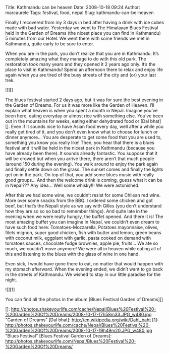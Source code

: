 Title: Kathmandu can be heaven
Date: 2008-10-18 09:24
Author: marcaurele
Tags: festival, food, nepal
Slug: kathmandu-can-be-heaven

Finally I recovered from my 3 days in bed after having a drink with ice
cubes made with bad water. Yesterday we went to The Himalayan Blues
Festival held in the Garden of Dreams (the nicest place you can find in
Kathmandu) 5 minutes from our Hotel. We went there with some friends we
met in Kathmandu, quite early to be sure to enter.  

When you are in the park, you don’t realize that you are in Kathmandu.
It’s completely amazing what they manage to do with this old park. The
restoration took many years and they opened it 2 years ago only. It’s
the place to visit in Kathmandu! Spend an afternoon there to relax and
enjoy life again when you are tired of the busy streets of the city and
(or) your last trek.

![][]

The blues festival started 2 days ago, but it was for sure the best
evening in the Garden of Dreams. For us it was more like the Garden of
Heaven. I’ll explain what heaven is when you spent a month in Nepal.
Imagine you’ve been here, eating everyday or almost rice with something
else. You’ve been out in the mountains for weeks, eating either
dehydrated food or [Dal bhat][]. Even if it sounds nice to have Asian
food every day, well after a while you really get tired of it, and you
don’t even know what to choose for lunch or dinner anymore... You are
desperate to get some food that you are used to, something you know you
really like! Then, you hear that there is a blues festival and it will
be held in the nicest park in Kathmandu (because you have already been
there). It sounds already fantastic. You suppose that it will be crowed
but when you arrive there, there aren’t that much people (around 150
during the evening). You walk around to enjoy the park again and finally
settle down on the grass. The sunset comes and finally the lights get on
in the park. On top of that, you add some blues music with really good
groups... And then the welcome drink is coming, guess what it can be in
Nepal??? Any idea... Well some whisky!!! We were astonished.  

After this we had some wine, we couldn’t resist for some Chilean red
wine. More over some snacks from the BBQ. I ordered some chicken and got
beef, but that’s the Nepali style as we say with Gilles (you don’t
understand how they are so so so bad to remember things). And quite late
in the evening when we were really hungry, the buffet opened. And there
it is! The most amazing buffet you can imagine in Nepal, we couldn’t
even dream to have such food here: Tomatoes-Mozzarella, Potatoes
mayonnaise, olives, filets mignon, super good chicken, fish with butter
and lemon, green beans with coconut milk, eggplant with garlic, pasta
cooked on demand with tomatoes sauces, chocolate fudge brownies, apple
pie, fruits... We ate so much, we couldn’t move anymore! We were all in
heaven while eating all of this and listening to the blues with the
glass of wine in one hand.  

Even sick, I would have gone there to eat, no matter that would happen
with my stomach afterward. When the evening ended, we didn’t want to go
back in the streets of Kathmandu. We wished to stay in our little
paradise for the night.

![][1]

You can find all the photos in the album [Blues Festival Garden of
Dreams][]

  []: http://photos.shakeyourlife.com/cache/Nepal/Blues%20Festival%20-%20Garden%20Of%20Dreams/2008-10-17-17h58m33.JPG_w480.jpg
    "Garden of Dreams"
  [Dal bhat]: http://en.wikipedia.org/wiki/Dahl_baht
  [1]: http://photos.shakeyourlife.com/cache/Nepal/Blues%20Festival%20-%20Garden%20Of%20Dreams/2008-10-17-19h49m20.JPG_w480.jpg
    "Blues Festival"
  [Blues Festival Garden of Dreams]: http://photos.shakeyourlife.com/Nepal/Blues%20Festival%20-%20Garden%20Of%20Dreams/
